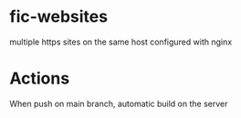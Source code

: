 # fic-websites
multiple https sites on the same host configured with nginx 


# Actions

When push on main branch, automatic build on the server 